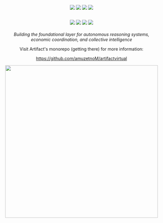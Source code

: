 <div align="center">
<!-- Sophisticated Badge Stack with Blue Accents -->
<div style="margin: 30px 0;">
  <img src="https://img.shields.io/badge/Python-3.11+-1e3a8a?style=for-the-badge&logo=python&logoColor=white&labelColor=1f2937" />
  <img src="https://img.shields.io/badge/TypeScript-5.0+-2563eb?style=for-the-badge&logo=typescript&logoColor=white&labelColor=1f2937" />
  <img src="https://img.shields.io/badge/Rust-1.70+-3b82f6?style=for-the-badge&logo=rust&logoColor=white&labelColor=1f2937" />
  <img src="https://img.shields.io/badge/Solidity-0.8+-60a5fa?style=for-the-badge&logo=solidity&logoColor=white&labelColor=1f2937" />
</div>

<!-- Enhanced Technology Stack -->
<div style="margin: 20px 0;">
  <img src="https://img.shields.io/badge/🧠-Multi--Agent%20AI-1e40af?style=flat-square&labelColor=374151&color=1e40af" />
  <img src="https://img.shields.io/badge/⚡-Real--time%20Inference-2563eb?style=flat-square&labelColor=374151&color=2563eb" />
  <img src="https://img.shields.io/badge/🔗-Constitutional%20Governance-3b82f6?style=flat-square&labelColor=374151&color=3b82f6" />
  <img src="https://img.shields.io/badge/💎-FUEL%20Protocol-60a5fa?style=flat-square&labelColor=374151&color=60a5fa" />
</div>




*Building the foundational layer for autonomous reasoning systems,*  
*economic coordination, and collective intelligence*

Visit Artifact's monorepo (getting there) for more information:

https://github.com/amuzetnoM/artifactvirtual

<!-- Elegant Separator -->
<img src="https://user-images.githubusercontent.com/73097560/115834477-dbab4500-a447-11eb-908a-139a6edaec5c.gif" width="500" />

</div>
